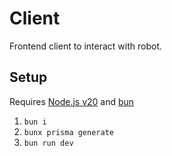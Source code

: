 # Client
Frontend client to interact with robot.

## Setup
Requires [Node.js v20](https://nodejs.org/en/download/prebuilt-installer) and [bun](https://bun.sh/docs/installation)
1. `bun i`
2. `bunx prisma generate`
3. `bun run dev`

